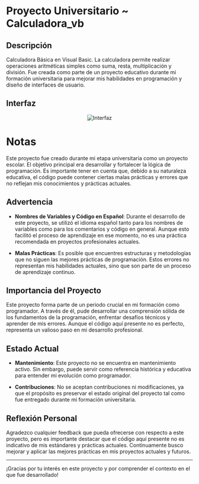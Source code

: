 # Proyecto Universitario ~ Calculadora_vb

## Descripción

Calculadora Básica en Visual Basic. 
La calculadora permite realizar operaciones aritméticas simples como suma, resta, multiplicación y división. Fue creada como parte de un proyecto educativo durante mi formación universitaria para mejorar mis habilidades en programación y diseño de interfaces de usuario. 

## Interfaz

<div align="center">
   <img src="https://github.com/dante-ramirez/calculadora-vb/assets/63920476/7ea11f06-db83-4382-b597-69f401ad3b3b" alt="Interfaz">
</div>

# Notas

Este proyecto fue creado durante mi etapa universitaria como un proyecto escolar. El objetivo principal era desarrollar y fortalecer la lógica de programación. Es importante tener en cuenta que, debido a su naturaleza educativa, el código puede contener ciertas malas prácticas y errores que no reflejan mis conocimientos y prácticas actuales.

## Advertencia

- **Nombres de Variables y Código en Español**: Durante el desarrollo de este proyecto, se utilizó el idioma español tanto para los nombres de variables como para los comentarios y código en general. Aunque esto facilitó el proceso de aprendizaje en ese momento, no es una práctica recomendada en proyectos profesionales actuales.
  
- **Malas Prácticas**: Es posible que encuentres estructuras y metodologías que no siguen las mejores prácticas de programación. Estos errores no representan mis habilidades actuales, sino que son parte de un proceso de aprendizaje continuo.

## Importancia del Proyecto

Este proyecto forma parte de un periodo crucial en mi formación como programador. A través de él, pude desarrollar una comprensión sólida de los fundamentos de la programación, enfrentar desafíos técnicos y aprender de mis errores. Aunque el código aquí presente no es perfecto, representa un valioso paso en mi desarrollo profesional.

## Estado Actual

- **Mantenimiento**: Este proyecto no se encuentra en mantenimiento activo. Sin embargo, puede servir como referencia histórica y educativa para entender mi evolución como programador.

- **Contribuciones**: No se aceptan contribuciones ni modificaciones, ya que el propósito es preservar el estado original del proyecto tal como fue entregado durante mi formación universitaria.

## Reflexión Personal

Agradezco cualquier feedback que pueda ofrecerse con respecto a este proyecto, pero es importante destacar que el código aquí presente no es indicativo de mis estándares y prácticas actuales. Continuamente busco mejorar y aplicar las mejores prácticas en mis proyectos actuales y futuros.

---

¡Gracias por tu interés en este proyecto y por comprender el contexto en el que fue desarrollado!
